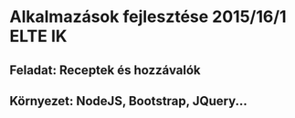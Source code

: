 # Alkalmazások fejlesztése 2015/16/1 ELTE IK
## Feladat: Receptek és hozzávalók
## Környezet: NodeJS, Bootstrap, JQuery...